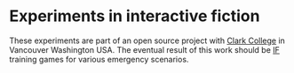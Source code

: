 # Experiments in interactive fiction

These experiments are part of an open source project with
[Clark College](http://clark.edu) in Vancouver Washington
USA. The eventual result of this work should be
[IF](http://brasslantern.org) training games for various
emergency scenarios.
